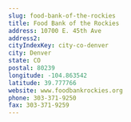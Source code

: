 ```yaml
---
slug: food-bank-of-the-rockies
title: Food Bank of the Rockies
address: 10700 E. 45th Ave
address2: 
cityIndexKey: city-co-denver
city: Denver
state: CO
postal: 80239
longitude: -104.863542
latitude: 39.777766
website: www.foodbankrockies.org
phone: 303-371-9250
fax: 303-371-9259
---
```

